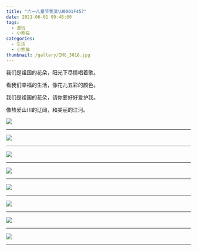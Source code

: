 ```yaml
---
title: "六一儿童节表演\U0001F457"
date: 2021-06-01 09:48:00
tags:
  - 游玩
  - 小熊猫
categories:
  - 生活
  - 小熊猫
thumbnail: /gallary/IMG_3016.jpg
---
```


我们是祖国的花朵，阳光下尽情唱着歌。

看我们幸福的生活，像花儿五彩的颜色。

我们是祖国的花朵，请你要好好爱护我。

像热爱山川的辽阔，和美丽的江河。

![](/gallary/IMG_3015.jpg)

---

<!-- more -->

![](/gallary/IMG_3013.jpg)

---

![](/gallary/IMG_3014.jpg)

---

![](/gallary/IMG_3017.jpg)

---

![](/gallary/IMG_3020.jpg)

---

![](/gallary/IMG_3018.jpg)

---

![](/gallary/IMG_3019.jpg)

---

![](/gallary/IMG_3021.jpg)

---
